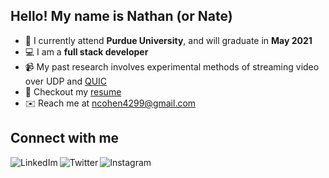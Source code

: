 ## Hello! My name is Nathan (or Nate)

- 🚂 I currently attend **Purdue University**, and will graduate in **May 2021**
- 💻 I am a **full stack developer**
- 📹 My past research involves experimental methods of streaming video over UDP and [QUIC](https://www.chromium.org/quic)
- 📄 Checkout my [resume](https://www.cs.purdue.edu/homes/cohen53/docs/resume_cohen.pdf)
- ✉️ Reach me at [ncohen4299@gmail.com](mailto:ncohen4299@gmail.com)

## Connect with me
[<img align="left" alt="LinkedIm" src="https://img.shields.io/badge/linkedin-%230077B5.svg?&style=for-the-badge&logo=linkedin&logoColor=white" />][linkedin]

[<img align="left" alt="Twitter" src="https://img.shields.io/badge/twitter-%231DA1F2.svg?&style=for-the-badge&logo=twitter&logoColor=white" />][twitter]

[<img align="left" alt="Instagram" src="https://img.shields.io/badge/instagram-%23E4405F.svg?&style=for-the-badge&logo=instagram&logoColor=white" />][instagram]



[linkedin]: https://www.linkedin.com/in/nathancohen99/
[twitter]: https://twitter.com/nathancohen99
[instagram]: https://www.instagram.com/nathan.cohen4299/
